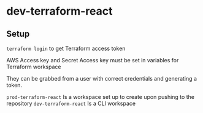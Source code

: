 # dev-terraform-react

## Setup
`terraform login` to get Terraform access token

AWS Access key and Secret Access key must be set in variables for Terraform workspace

They can be grabbed from a user with correct credentials and generating a token.

`prod-terraform-react`
Is a workspace set up to create upon pushing to the repository
`dev-terraform-react`
Is a CLI workspace


